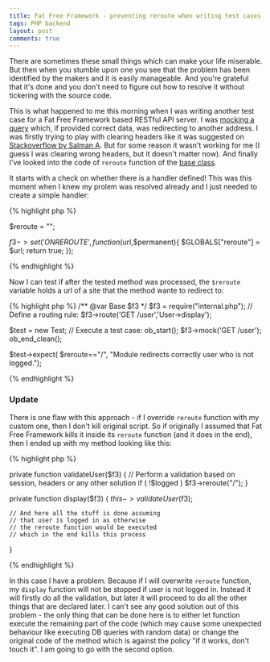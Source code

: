 ```yaml
---
title: Fat Free Framework - preventing reroute when writing test cases
tags: PHP backend
layout: post
comments: true
---
```

There are sometimes these small things which can make your life miserable. But then when you stumble upon one you see that the problem has been identified by the makers and it is easily manageable. And you're grateful that it's done and you don't need to figure out how to resolve it without tickering with the source code.

This is what happened to me this morning when I was writing another test case for a Fat Free Framework based RESTful API server. I was [mocking a query](http://fatfreeframework.com/unit-testing#MockingHTTPRequests) which, if provided correct data, was redirecting to another address. I was firstly trying to play with clearing headers like it was suggested on [Stackoverflow by Salman A](https://stackoverflow.com/questions/6123626/php-header-location-gets-sent-even-inside-an-output-buffer). But for some reason it wasn't working for me (I guess I was clearing wrong headers, but it doesn't matter now). And finally I've looked into the code of `reroute` function of the [base class](https://github.com/bcosca/fatfree/blob/3.5.1/lib/base.php).

<!--more-->
It starts with a check on whether there is a handler defined! This was this moment when I knew my prolem was resolved already and I just needed to create a simple handler:

{% highlight php %}

$reroute = "";

$f3->set('ONREROUTE',function($url,$permanent){
    $GLOBALS["reroute"] = $url;
    return true;
});

{% endhighlight %}

Now I can test if after the tested method was processed, the `$reroute` variable holds a url of a site that the method wante to redirect to:

{% highlight php %}
/** @var Base $f3 */
$f3 = require("internal.php");
// Define a routing rule:
$f3->route('GET /user','User->display');

$test = new Test;
// Execute a test case:
ob_start();
$f3->mock('GET /user');
ob_end_clean();

$test->expect( $reroute=="/", "Module redirects correctly user who is not logged.");

{% endhighlight %}

### Update
There is one flaw with this approach - if I override `reroute` function with my custom one, then I don't kill original script. So if originally I assumed that Fat Free Framework kills it inside its `reroute` function (and it does in the end), then I ended up with my method looking like this:

{% highlight php %}

private function validateUser($f3) {
	// Perform a validation based on session, headers or any other solution
	if ( !$logged ) $f3->reroute("/");
}

private function display($f3) {
	$this->validateUser($f3);

	// And here all the stuff is done assuming 
	// that user is logged in as otherwise 
	// the reroute function would be executed 
	// which in the end kills this process 
}

{% endhighlight %}

In this case I have a problem. Because if I will overwrite `reroute` function, my `display` function will not be stopped if user is not logged in. Instead it will firstly do all the validation, but later it will proceed to do all the other things that are declared later. I can't see any good solution out of this problem - the only thing that can be done here is to either let function execute the remaining part of the code (which may cause some unexpected behaviour like executing DB queries with random data) or change the original code of the method which is against the policy "if it works, don't touch it". I am going to go with the second option.
